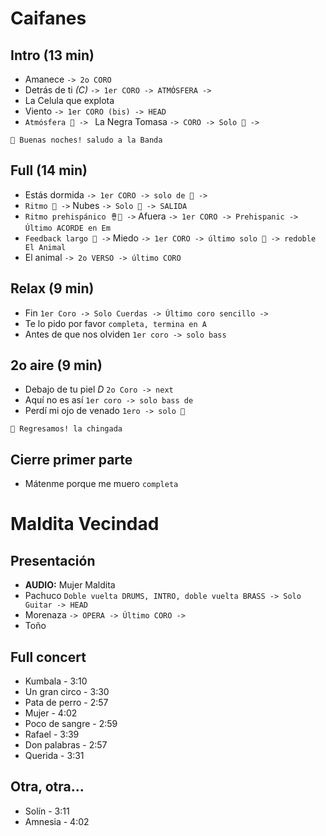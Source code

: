 Caifanes
========

Intro (13 min)
-----
- Amanece `-> 2o CORO`
- Detrás de ti *(C)* `-> 1er CORO -> ATMÓSFERA ->`
- La Celula que explota
- Viento `-> 1er CORO (bis) -> HEAD`
- `Atmósfera 🎹 -> ` La Negra Tomasa `-> CORO -> Solo 🎹 ->`

```text
💬 Buenas noches! saludo a la Banda
```

Full (14 min)
----
- Estás dormida `-> 1er CORO -> solo de 🎷 ->`
- `Ritmo 🥁 ->` Nubes `-> Solo 🎸 -> SALIDA`
- `Ritmo prehispánico 🪘🎹 ->` Afuera `-> 1er CORO -> Prehispanic -> Último ACORDE en Em`
- `Feedback largo 🎸 ->` Miedo `-> 1er CORO -> último solo 🎸 -> redoble El Animal`
- El animal `-> 2o VERSO -> último CORO`

Relax (9 min)
----------
- Fin `1er Coro -> Solo Cuerdas -> Último coro sencillo ->`
- Te lo pido por favor `completa, termina en A`
- Antes de que nos olviden `1er coro -> solo bass`

2o aire (9 min)
------
- Debajo de tu piel *D* `2o Coro -> next`
- Aquí no es así `1er coro -> solo bass de`
- Perdí mi ojo de venado `1ero -> solo 🥁`
```text
💬 Regresamos! la chingada
```
Cierre primer parte
---------
- Mátenme porque me muero `completa`

Maldita Vecindad
================

Presentación
------------
- **AUDIO:** Mujer Maldita
- Pachuco `Doble vuelta DRUMS, INTRO, doble vuelta BRASS -> Solo Guitar -> HEAD`
- Morenaza `-> OPERA -> Último CORO ->`
- Toño

Full concert
------------
- Kumbala - 3:10
- Un gran circo - 3:30
- Pata de perro - 2:57
- Mujer - 4:02
- Poco de sangre - 2:59
- Rafael - 3:39
- Don palabras - 2:57
- Querida - 3:31

Otra, otra...
-------------
- Solín - 3:11
- Amnesia - 4:02
